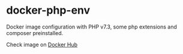 # docker-php-env
Docker image configuration with PHP v7.3, some php extensions and composer preinstalled.

Check image on [Docker Hub](https://hub.docker.com/r/pancevac/ministudio-php7.3)
